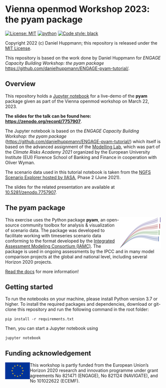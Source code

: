 # Vienna openmod Workshop 2023: the pyam package

[![License: MIT](https://img.shields.io/badge/License-MIT-yellow.svg)](https://opensource.org/licenses/MIT)
[![python](https://img.shields.io/badge/python-3.7_|_3.8_|_3.9-blue?logo=python&logoColor=white)](https://github.com/IAMconsortium/pyam)
[![Code style: black](https://img.shields.io/badge/code%20style-black-000000.svg)](https://github.com/psf/black)

Copyright 2022 (c) Daniel Huppmann; this repository is released under the [MIT
License](LICENSE).

This repository is based on the work done by Daniel Huppmann for *ENGAGE Capacity
Building Workshop: the pyam package*
<https://github.com/danielhuppmann/ENGAGE-pyam-tutorial/>.

## Overview

This repository holds a [Jupyter notebook](tutorial-notebook.ipynb) for a live-demo of
the **pyam** package given as part of the Vienna openmod workshop on March 22, 2023.

**The slides for the talk can be found here: <https://zenodo.org/record/7757907>**.

The Jupyter notebook is based on the *ENGAGE Capacity Building Workshop: the pyam
package* (<https://github.com/danielhuppmann/ENGAGE-pyam-tutorial/>) which itself is
based on the advanced assignment of the [Modelling
Lab](https://github.com/danielhuppmann/climate-risks-academy-2021), which was part of
the *Climate Risks Academy 2021* organized by the European University Institute (EUI)
Florence School of Banking and Finance in cooperation with Oliver Wyman.

The scenario data used in this tutorial notebook is taken from the [NGFS Scenario
Explorer hosted by IIASA](https://data.ece.iiasa.ac.at/ngfs-phase-2), Phase 2 (June
2021).

The slides for the related presentation are available at
[10.5281/zenodo.7757907](https://doi.org/10.5281/zenodo.7757907).

## The pyam package

<img src="./_static/pyam-logo.png" width="133" height="100" align="right" alt="pyam logo" />

This exercise uses the Python package **pyam**, an open-source community toolbox for
analysis & visualization of scenario data. The package was developed to facilitate
working with timeseries scenario data conforming to the format developed by the
[Integrated Assessment Modeling Consortium (IAMC)](https://www.iamconsortium.org). The
package is used in ongoing assessments by the IPCC and in many model comparison projects
at the global and national level, including several Horizon 2020 projects.

[Read the docs](https://pyam-iamc.readthedocs.io) for more information!

## Getting started

To run the notebooks on your machine, please install Python version 3.7 or higher. To
install the required packages and dependencies, download or git-clone this repository
and run the following command in the root folder:

```console
pip install -r requirements.txt
```

Then, you can start a Jupyter notebook using

```console
jupyter notebook
```

## Funding acknowledgement

<img src="./_static/EU-logo-300x201.jpg" width="80" height="54" align="left" alt="EU
logo" /> This workshop is partly funded from the European Union’s Horizon 2020 research and innovation programme
under grant agreements No 821471 (ENGAGE), No 821124 (NAVIGATE), and No 101022622 (ECEMF).
